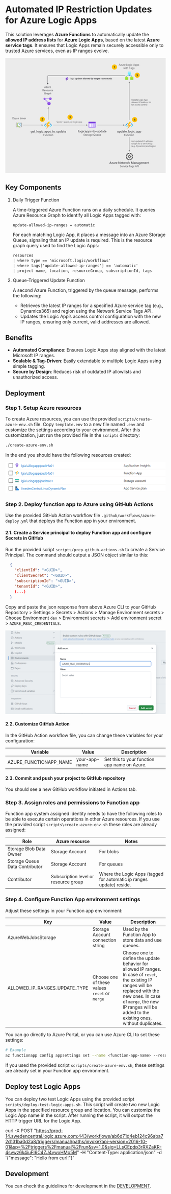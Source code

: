 # Automated IP Restriction Updates for Azure Logic Apps

This solution leverages **Azure Functions** to automatically update the **allowed IP address lists** for **Azure Logic Apps**, based on the latest **Azure service tags**. It ensures that Logic Apps remain securely accessible only to trusted Azure services, even as IP ranges evolve.

![Architecture Diagram](docs/images/arch.png)


## Key Components

1. Daily Trigger Function

    A time-triggered Azure Function runs on a daily schedule. It queries Azure Resource Graph to identify all Logic Apps tagged with:
    ```
    update-allowed-ip-ranges = automatic
    ```
    For each matching Logic App, it places a message into an Azure Storage Queue, signaling that an IP update is required. This is the resource graph query used to find the Logic Apps:

    ```kusto
    resources
    | where type == 'microsoft.logic/workflows'
    | where tags['update-allowed-ip-ranges'] == 'automatic'
    | project name, location, resourceGroup, subscriptionId, tags
    ```

2. Queue-Triggered Update Function

   A second Azure Function, triggered by the queue message, performs the following:
   - Retrieves the latest IP ranges for a specified Azure service tag (e.g., Dynamics365) and region using the Network Service Tags API.
   - Updates the Logic App’s access control configuration with the new IP ranges, ensuring only current, valid addresses are allowed.


## Benefits

- **Automated Compliance**: Ensures Logic Apps stay aligned with the latest Microsoft IP ranges.
- **Scalable & Tag-Driven**: Easily extendable to multiple Logic Apps using simple tagging.
- **Secure by Design**: Reduces risk of outdated IP allowlists and unauthorized access.


## Deployment

### Step 1. Setup Azure resources

To create Azure resources, you can use the provided `scripts/create-azure-env.sh` file. Copy `template.env` to a new file named `.env` and customize the settings according to your environment.
After this customization, just run the provided file in the `scripts` directory:

```bash
./create-azure-env.sh
```

In the end you should have the following resources created:

![alt text](docs/images/resources.png)


### Step 2. Deploy function app to Azure using GitHub Actions

Use the provided GitHub Action workflow file `.github/workflows/azure-deploy.yml` that deploys the Function app in your environment.

#### 2.1. Create a Service principal to deploy Function app and configure Secrets in GitHub

Run the provided script `scripts/prep-github-actions.sh` to create a Service Principal. The command should output a JSON object similar to this:

```json
  {
    "clientId": "<GUID>",
    "clientSecret": "<GUID>",
    "subscriptionId": "<GUID>",
    "tenantId": "<GUID>",
    (...)
  }
```
Copy and paste the json response from above Azure CLI to your GitHub Repository > Settings > Secrets > Actions > Manage Environment secrets > Choose Environment `dev` > Environment secrets > Add environment secret > `AZURE_RBAC_CREDENTIALS`.

![alt text](docs/images/action-secrets.png)


#### 2.2. Customize GitHub Action

In the GitHub Action workflow file, you can change these variables for your configuration:

| Variable               | Value         | Description                                  |
| ---------------------- | ------------- | -------------------------------------------- |
| AZURE_FUNCTIONAPP_NAME | your-app-name | Set this to your function app name on Azure. |


#### 2.3. Commit and push your project to GitHub repository

You should see a new GitHub workflow initiated in Actions tab.


### Step 3. Assign roles and permissions to Function app

Function app system assigned identity needs to have the following roles to be able to execute certain operations in other Azure resources. If you use the provided script `scripts\create-azure-env.sh` these roles are already assigned:

| Role                           | Azure resource               | Notes |
| ------------------------------ | ---------------------------- | ----- |
| Storage Blob Data Owner        | Storage Account              | For blobs |
| Storage Queue Data Contributor | Storage Account              | For queues |
| Contributor                    | Subscription level or resource group | Where the Logic Apps (tagged for automatic ip ranges update) reside. |

### Step 4. Configure Function App environment settings

Adjust these settings in your Function app environment:

| Key                                              | Value                                         | Description                                                    |
| ------------------------------------------------ | --------------------------------------------- | -------------------------------------------------------------- |
| AzureWebJobsStorage                              | Storage Account connection string             | Used by the Function App to store data and use queues.         |
| ALLOWED_IP_RANGES_UPDATE_TYPE                    | Choose one of these values `reset` or `merge` | Choose one to define the update behavior for allowed IP ranges. In case of `reset`, the existing IP ranges will be replaced with the new ones. In case of `merge`, the new IP ranges will be added to the existing ones, without duplicates. |

You can go directly to Azure Portal, or you can use Azure CLI to set these settings:

```bash
# Example
az functionapp config appsettings set --name <function-app-name> --resource-group <resource-group-name> --settings KEY1="value1" KEY2="value2"
```

If you used the provided script `scripts/create-azure-env.sh`, these settings are already set in your Function app environment.


## Deploy test Logic Apps

You can deploy two test Logic Apps using the provided script `scripts/deploy-test-logic-apps.sh`. This script will create two new Logic Apps in the specified resource group and location. You can customize the Logic App name in the script. After running the script, it will output the HTTP trigger URL for the Logic App.

curl -X POST "https://prod-14.swedencentral.logic.azure.com:443/workflows/ab6d71d4eb124c96aba72d131ba0d2a8/triggers/manual/paths/invoke?api-version=2016-10-01&sp=%2Ftriggers%2Fmanual%2Frun&sv=1.0&sig=LLsCEpdp3rRXZaKR-4svwz6k4iuFI6C4ZJ4ywxHMo5M" -H "Content-Type: application/json" -d '{"message": "Hello from curl!"}'


## Development

You can check the guidelines for development in the [DEVELOPMENT](docs/development.md).

